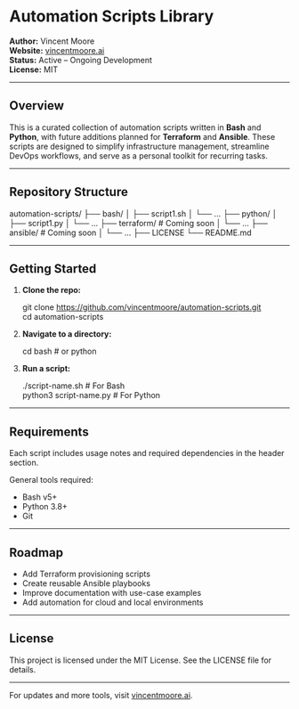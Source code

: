 
# Automation Scripts Library

**Author:** Vincent Moore  
**Website:** [vincentmoore.ai](https://vincentmoore.ai)  
**Status:** Active – Ongoing Development  
**License:** MIT

---

## Overview

This is a curated collection of automation scripts written in **Bash** and **Python**, with future additions planned for **Terraform** and **Ansible**. These scripts are designed to simplify infrastructure management, streamline DevOps workflows, and serve as a personal toolkit for recurring tasks.

---

## Repository Structure

automation-scripts/
├── bash/
│   ├── script1.sh
│   └── ...
├── python/
│   ├── script1.py
│   └── ...
├── terraform/              # Coming soon
│   └── ...
├── ansible/                # Coming soon
│   └── ...
├── LICENSE
└── README.md

---

## Getting Started

1. **Clone the repo:**

    git clone https://github.com/vincentmoore/automation-scripts.git  
    cd automation-scripts

2. **Navigate to a directory:**

    cd bash   # or python

3. **Run a script:**

    ./script-name.sh   # For Bash  
    python3 script-name.py   # For Python

---

## Requirements

Each script includes usage notes and required dependencies in the header section.

General tools required:
- Bash v5+
- Python 3.8+
- Git

---

## Roadmap

- Add Terraform provisioning scripts  
- Create reusable Ansible playbooks  
- Improve documentation with use-case examples  
- Add automation for cloud and local environments

---

## License

This project is licensed under the MIT License. See the LICENSE file for details.

---

For updates and more tools, visit [vincentmoore.ai](https://vincentmoore.ai).
